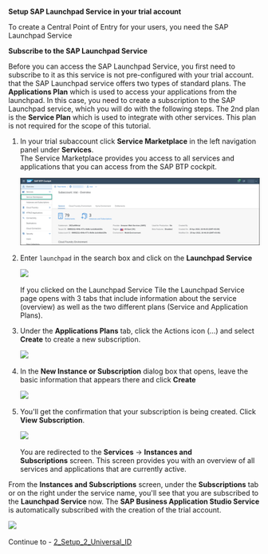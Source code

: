 **Setup SAP Launchpad Service in your trial account**

To create a Central Point of Entry for your users, you need the SAP Launchpad Service

**Subscribe to the SAP Launchpad Service**

Before you can access the SAP Launchpad Service, you first need to subscribe to it as this service is not pre-configured with your trial account.
that the SAP Launchpad service offers two types of standard plans. The **Applications Plan** which is used to access your applications from the launchpad. In this case, you need to create a subscription to the SAP Launchpad service, which you will do with the following steps. The 2nd plan is the **Service Plan** which is used to integrate with other services. This plan is not required for the scope of this tutorial.

1. In your trial subaccount click **Service Marketplace** in the left navigation panel under **Services**.<br>
The Service Marketplace provides you access to all services and applications that you can access from the SAP BTP cockpit.

     ![](../images/Service_marketplace.png)
        

2. Enter <code>launchpad</code> in the search box and click on the **Launchpad Service**

     ![](../images/Find_launchpad.png)

     If you clicked on the Launchpad Service Tile the Launchpad Service page opens with 3 tabs that include information about the service (overview) as well as the two different plans (Service and Application Plans).

3. Under the **Applications Plans** tab, click the Actions icon (&hellip;) and select **Create** to create a new subscription.

    ![](../images/Create_subscription.png)


4. In the **New Instance or Subscription** dialog box that opens, leave the basic information that appears there and click **Create** 

     ![](../images/Create.png)


5. You'll get the confirmation that your subscription is being created. Click <strong>View Subscription</strong>.</p>


    ![](../images/View_subscription.png)


     You are redirected to the <strong>Services</strong>&nbsp;-&gt;&nbsp;<strong>Instances and Subscriptions</strong>&nbsp;screen. This screen provides you with an overview of all services and applications that are currently active.


From the&nbsp;<strong>Instances and Subscriptions</strong>&nbsp;screen, under the&nbsp;<strong>Subscriptions</strong> tab or on the right under the service name, you'll see that you are subscribed to the <strong>Launchpad Service </strong>now. The <strong>SAP Business Application Studio Service</strong> is automatically subscribed with the creation of the trial account.</p>

![](../images/Subscribed.png)


Continue to - [2_Setup_2_Universal_ID]()
